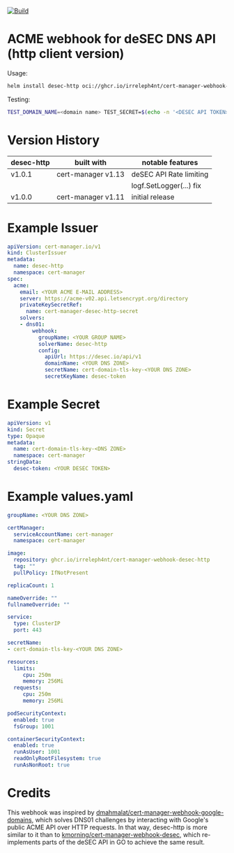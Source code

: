 [![Build](https://github.com/irreleph4nt/cert-manager-webhook-desec-http/actions/workflows/publish.yml/badge.svg)](https://github.com/irreleph4nt/cert-manager-webhook-desec-http/actions/workflows/publish.yml)

# ACME webhook for deSEC DNS API (http client version)
Usage:
```bash
helm install desec-http oci://ghcr.io/irreleph4nt/cert-manager-webhook-desec-http -f values.yaml -n cert-manager
```

Testing:
```bash
TEST_DOMAIN_NAME=<domain name> TEST_SECRET=$(echo -n '<DESEC API TOKEN>' | base64) make test
```

# Version History
| desec-http    | built with          | notable features         |
| ------------- | ------------------- | ------------------------ |
| v1.0.1        | cert-manager v1.13  | deSEC API Rate limiting  |
|               |                     | logf.SetLogger(...) fix  |
| v1.0.0        | cert-manager v1.11  | initial release          |

# Example Issuer
```yaml
apiVersion: cert-manager.io/v1
kind: ClusterIssuer
metadata:
  name: desec-http
  namespace: cert-manager
spec:
  acme:
    email: <YOUR ACME E-MAIL ADDRESS>
    server: https://acme-v02.api.letsencrypt.org/directory
    privateKeySecretRef:
      name: cert-manager-desec-http-secret
    solvers:
    - dns01:
        webhook:
          groupName: <YOUR GROUP NAME>
          solverName: desec-http
          config:
            apiUrl: https://desec.io/api/v1
            domainName: <YOUR DNS ZONE>
            secretName: cert-domain-tls-key-<YOUR DNS ZONE>
            secretKeyName: desec-token
```

# Example Secret
```yaml
apiVersion: v1
kind: Secret
type: Opaque
metadata:
  name: cert-domain-tls-key-<DNS ZONE>
  namespace: cert-manager
stringData:
  desec-token: <YOUR DESEC TOKEN>
```

# Example values.yaml
```yaml
groupName: <YOUR DNS ZONE>

certManager:
  serviceAccountName: cert-manager
  namespace: cert-manager

image:
  repository: ghcr.io/irreleph4nt/cert-manager-webhook-desec-http
  tag: ""
  pullPolicy: IfNotPresent

replicaCount: 1

nameOverride: ""
fullnameOverride: ""

service:
  type: ClusterIP
  port: 443

secretName:
- cert-domain-tls-key-<YOUR DNS ZONE>

resources:
  limits:
     cpu: 250m
     memory: 256Mi
  requests:
     cpu: 250m
     memory: 256Mi

podSecurityContext:
  enabled: true
  fsGroup: 1001

containerSecurityContext:
  enabled: true
  runAsUser: 1001
  readOnlyRootFilesystem: true
  runAsNonRoot: true
```

# Credits
This webhook was inspired by [dmahmalat/cert-manager-webhook-google-domains](https://github.com/dmahmalat/cert-manager-webhook-google-domains), which solves DNS01 challenges
by interacting with Google's public ACME API over HTTP requests. In that way, desec-http is more similar to it than to [kmorning/cert-manager-webhook-desec](https://github.com/kmorning/cert-manager-webhook-desec), which re-implements parts of the deSEC API in GO to achieve the same result.
